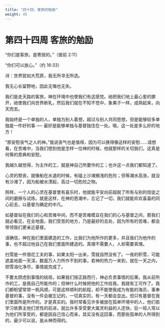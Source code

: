 ```yaml
---
title: "四十四、客旅的勉励"
weight: 45
---
```


# 第四十四周 客旅的勉励

“你们是客旅，是寄居的。”（彼前 2:11）

“你们可以放心。”（约 16:33）

诗：世界犹如大荒原，我无所寻无所选。

我无心长留野地，因此无悔也无失。

我们是走天路的客旅，神在环境中也使我们有这感觉。祂把我们地上最心爱的挪开，祂使我们向世界断乳，然后我们就在不知不觉中，象果子一样，成熟起来，向天而去。

我始终是一个单独的人，单独为别人着想，超过与别人共同思想，但是能够较多单独是一件好的事 ── 最好是能够单独与基督独住在一处。哦，这一处是多么好的地方！

“那安慰丧气之人的神。”我说丧气也是值得，因为可以换得像这样的安慰……请想看，在苦难中，当我们想到他是怎样一位神的时候，他就那样的关切我们，这真是何等的恩典和安慰。

我越久越觉得，为主作的工，就是神自己所要作的工；也许这一点我们都知道了。

心灵的颓丧，就像船在水退的时候，有碰上沙滩搁浅的危险；但等潮水高涨，就没有沙滩了，因为船被水漂起，高过一切危险之物。

照样，一个人的心灵在基督里有喜乐时，他就能平安向前超脱了所有与别的信徒之间的磨擦与试炼。就是这样，在神的恩潮中，忘记了一切，我们就能欢欢喜喜的同心前去，以基督为确定的中凡。

如基督站在我们的心和苦难中间，而不是苦难模亘在我们的心与基督之间，那我们就必看见，在全地面，我们受苦的地方，乃是最好的去处，因为所有的苦难，都会带领我们更亲近基督。

请确信，神在我们里面建造的工作，比我们为他所作的更多，并且我们为他作的事，也不超过他自己在我们里面所建造的。真理不需要人，人却需要真理。

扫雪是一件很花工夫的事，如果太阳一出来，雪就自然没有了。一夜的积雪，可能遮盖地面一天深，数面万人力所作不到的事，若神的热力一来到，就在一天之内，把雪溶化净尽，事情就完成了。

不要太顾虑到事情的结局，如果我们按正路而行，神必负责事情的后果。我从前所作的工，是我自己所能作的；但神什么时候把他的工作给我，我就有工可作了。我们都盼望常常一帆风顺，可是这样顺利的航程，却不能使我成为有能的海员，事奉基督的事，没有一件会被忘记的，一切真实的，有一天都会显出。但只有基督在我们里面所是所作的。才是真实的。我时常看见许多被放在孤单环境中的人，他们若学习依靠主他们灵性的前进，就比许多享受更大属灵利益的人还快，后一班人常以为他们所享受的，都是因自己信心而来，其实没有这回事，而那些孤单的人所得到的，最少可以说，是从神而得的。

